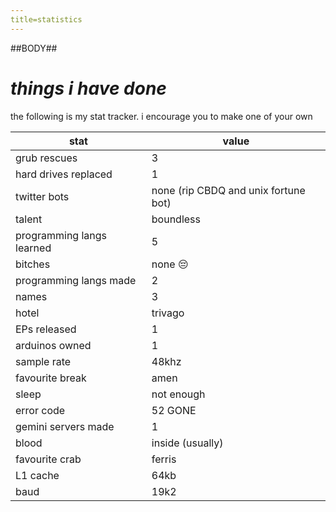 ```yaml
---
title=statistics
---
```


##BODY##

# *things i have done*

the following is my stat tracker. i encourage you to make one of your own

| stat | value |
|---|---|
| grub rescues | 3 |
| hard drives replaced | 1 |
| twitter bots | none (rip CBDQ and unix fortune bot) |
| talent | boundless |
| programming langs learned | 5 |
| bitches | none 😔 |
| programming langs made | 2 |
| names | 3 |
| hotel | trivago |
| EPs released | 1 |
| arduinos owned | 1 |
| sample rate | 48khz |
| favourite break | amen |
| sleep | not enough |
| error code | 52 GONE |
| gemini servers made | 1 |
| blood | inside (usually) |
| favourite crab | ferris |
| L1 cache | 64kb |
| baud | 19k2 |

